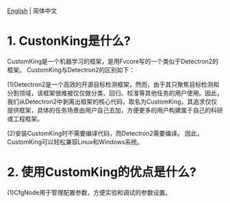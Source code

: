 [English](https://github.com/dongdongdong1217/Detectron2-All/blob/main/README.md) | 简体中文

# 1. CustonKing是什么?
CustomKing是一个机器学习的框架，是用Fvcore写的一个类似于Detectron2的框架。 CustomKing与Detectron2的区别如下：

(1)Detectron2是一个高效的开源目标检测框架，然而，由于其只聚焦目标检测和分割领域，该框架很难被仅仅做分类、回归、校准等其他任务的用户使用。因此，我们从Detectron2中剥离出框架的核心代码，取名为CustomKing，其追求仅仅提供框架，具体的任务场景由用户自己去加，方便更多的用户构建属于自己的科研或工程框架。

(2)安装CustomKing时不需要编译代码，而Detectron2需要编译。 因此，CustomKing可以轻松兼容Linux和Windows系统。

# 2. 使用CustomKing的优点是什么?
(1)CfgNode用于管理配置参数，方便实验和调试的参数设置。
